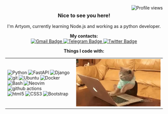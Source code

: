 <img src="https://komarev.com/ghpvc/?username=emp7yhead&style=flat-square" alt="Profile views" align="right">
<h3 align="center">Nice to see you here!</h3>
<p align="center">I'm Artyom, currently learning Node.js and working as a python developer.</p>
<p align="center">
  <b>My contacts:</b>
  <br>
  <a href="mailto:artyomkropp@gmail.com">
    <img src="https://img.shields.io/badge/-Gmail-c14438?style=for-the-badge&logo=Gmail&logoColor=white" alt="Gmail Badge">
  </a>
  <a href="https://t.me/empty_head">
    <img src="https://img.shields.io/badge/-telegram-0088cc?style=for-the-badge&logo=telegram&logoColor=white" alt="Telegram Badge">
  </a>
  <a href="https://twitter.com/emp7y_head">
    <img src="https://img.shields.io/badge/-Twitter-1d9bf0?style=for-the-badge&logo=twitter&logoColor=white" alt="Twitter Badge">
  </a>
</p>

<p align="center">
  <b>Things I code with:</b>
  <br>
  <table align="center">
    <td>
        <img alt="Python" src="https://img.shields.io/badge/-Python-3776ab?style=for-the-badge&logo=python&logoColor=white"/>
        <img alt="FastAPI" src="https://img.shields.io/badge/-FastAPI-009688?style=for-the-badge&logo=FastAPI&logoColor=white"/>
        <img alt="Django" src="https://img.shields.io/badge/-Django-092E20?style=for-the-badge&logo=Django&logoColor=white"/>
        <br>
        <img alt="git" src="https://img.shields.io/badge/-Git-ea2845?style=for-the-badge&logo=git&logoColor=white"/>
        <img alt="Ubuntu" src="https://img.shields.io/badge/-Ubuntu-dd4814?style=for-the-badge&logo=ubuntu&logoColor=white"/>
        <img alt="Docker" src="https://img.shields.io/badge/-Docker-05529c?style=for-the-badge&logo=docker&logoColor=white"/>
        <br>
        <img alt="Bash" src="https://img.shields.io/badge/-Bash-45b8d8?style=for-the-badge&logo=GNU-bash&logoColor=white"/>
        <img alt="Neovim" src="https://img.shields.io/badge/-Neovim-57A143?style=for-the-badge&logo=Neovim&logoColor=white"/>
        <img alt="github actions" src="https://img.shields.io/badge/-Github_Actions-311C87?style=for-the-badge&logo=github-actions&logoColor=white"/>
        <br>
        <img alt="html5" src="https://img.shields.io/badge/-HTML5-E34F26?style=for-the-badge&logo=html5&logoColor=white"/>
        <img alt="CSS3" src="https://img.shields.io/badge/-css3-2088FF?style=for-the-badge&logo=css3&logoColor=white"/>
        <img alt="Bootstrap" src="https://img.shields.io/badge/-bootstrap-7952b3?style=for-the-badge&logo=bootstrap&logoColor=white"/>
    </td>
    <td>
        <img alt="me working" width="320" src="https://raw.githubusercontent.com/emp7yhead/emp7yhead/master/content/work-work.webp">
    </td>
  </table>
</p>
